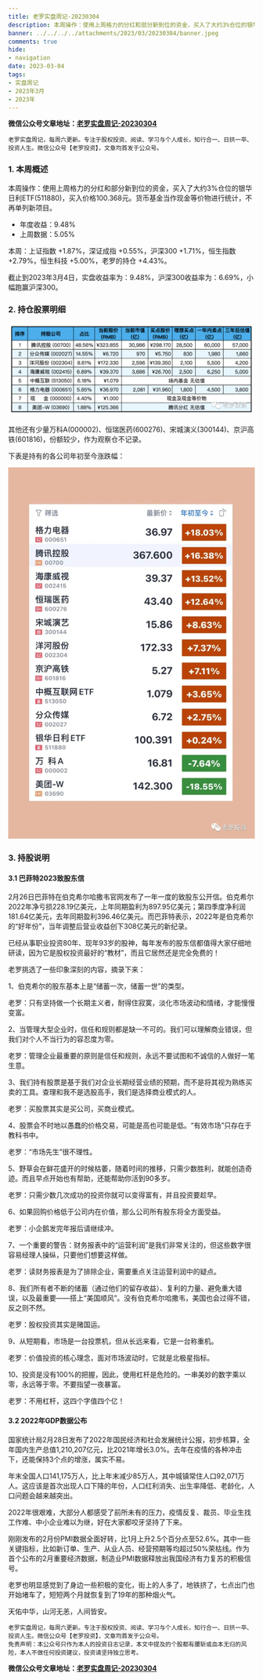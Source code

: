```yaml
---
title: 老罗实盘周记-20230304
description: 本周操作：使用上周格力的分红和部分新到位的资金，买入了大约3%仓位的银华日利ETF(511880)，买入价格100.368元。货币基金当作现金等价物进行统计，不再单列新项目。年度收益：9.48%，上周数据：5.05%。本周：上证指数 +1.87%，深证成指 +0.55%，沪深300 +1.71%，恒生指数 +2.79%，恒生科技 +5.00%，老罗的持仓 +4.43%。截止到2023年3月4日，实盘收益率为：9.48%，沪深300收益率为：6.69%，小幅跑赢沪深300。
banner: ../../../../attachments/2023/03/20230304/banner.jpeg
comments: true
hide:
- navigation
date: 2023-03-04
tags:
- 实盘周记
- 2023年3月
- 2023年
---
```


__微信公众号文章地址：[老罗实盘周记-20230304](https://mp.weixin.qq.com/s/igx_IJpGpzK9mgDSpjyxBw)__

```
老罗实盘周记，每周六更新。专注于股权投资、阅读、学习与个人成长，知行合一、日拱一卒、投资人生。微信公众号【老罗投资】，文章均首发于公众号。
```

### 1. 本周概述

本周操作：使用上周格力的分红和部分新到位的资金，买入了大约3%仓位的银华日利ETF(511880)，买入价格100.368元。货币基金当作现金等价物进行统计，不再单列新项目。

+ 年度收益：<span class="red">9.48%</span>
+ 上周数据：<span class="red">5.05%</span>

本周：上证指数 +1.87%，深证成指 +0.55%，沪深300 +1.71%，恒生指数 +2.79%，恒生科技 +5.00%，老罗的持仓 <span class="red">+4.43%</span>。

截止到2023年3月4日，实盘收益率为：<span class="red">9.48%</span>，沪深300收益率为：<span class="red">6.69%</span>，小幅跑赢沪深300。

### 2. 持仓股票明细

![持仓股票明细 (港股已换算为人民币)](../../../attachments/2023/03/20230304/1.png)

其他还有少量万科A(000002)、恒瑞医药(600276)、宋城演义(300144)、京沪高铁(601816)，份额较少，作为观察仓不记录。

下表是持有的各公司年初至今涨跌幅：

![各公司年初至今涨跌幅](../../../attachments/2023/03/20230304/2.jpeg)

### 3. 持股说明

#### 3.1 巴菲特2023致股东信

2月26日巴菲特在伯克希尔哈撒韦官网发布了一年一度的致股东公开信。伯克希尔2022年净亏损228.19亿美元，上年同期盈利为897.95亿美元；第四季度净利润181.64亿美元，去年同期盈利396.46亿美元。而巴菲特表示，2022年是伯克希尔的“好年份”，当年调整后营业收益创下308亿美元的新纪录。

已经从事职业投资80年、现年93岁的股神，每年发布的股东信都值得大家仔细地研读，因为它是股权投资最好的“教材”，而且它居然还是完全免费的！

老罗挑选了一些印象深刻的内容，摘录下来：

1、伯克希尔的股东基本上是“储蓄一次，储蓄一世”的类型。

老罗：只有坚持做一个长期主义者，耐得住寂寞，淡化市场波动和情绪，才能慢慢变富。

2、当管理大型企业时，信任和规则都是缺一不可的。我们可以理解商业错误，但我们对个人不当行为的容忍度为零。

老罗：管理企业最重要的原则是信任和规则，永远不要试图和不诚信的人做好一笔生意。

3、我们持有股票是基于我们对企业长期经营业绩的预期，而不是将其视为熟练买卖的工具。查理和我不是选股高手，我们是选择商业模式的人。

老罗：买股票其实是买公司，买商业模式。

4、股票会不时地以愚蠢的价格交易，可能是高也可能是低。“有效市场”只存在于教科书中。

老罗：“市场先生”很不理性。

5、野草会在鲜花盛开的时候枯萎，随着时间的推移，只需少数胜利，就能创造奇迹。而且早点开始也有帮助，还能帮助你活到90多岁。

老罗：只需少数几次成功的投资你就可以变得富有，并且投资要趁早。

6、如果回购价格低于公司内在价值，那么公司所有股东将全方面受益。

老罗：小企鹅发完年报后请继续冲。

7、一个重要的警告：财务报表中的“运营利润”是我们非常关注的，但这些数字很容易经理人操纵，只要他们想要这样做。

老罗：读财务报表是为了排除企业，需要重点关注运营利润中的疑点。

8、我们所有者不断的储蓄（通过他们的留存收益）、复利的力量、避免重大错误，以及最重要——搭上“美国顺风”。没有伯克希尔哈撒韦，美国也会过得不错，反之则不然。

老罗：股权投资其实是赌国运。

9、从短期看，市场是一台投票机，但从长远来看，它是一台称重机。

老罗：价值投资的核心理念，面对市场波动时，它就是北极星指标。

10、投资是没有100%的把握，因此，使用杠杆是危险的。一串美妙的数字乘以零，永远等于零。不要指望一夜暴富。

老罗：不用杠杆，这四个字值四个亿！

#### 3.2 2022年GDP数据公布

国家统计局2月28日发布了2022年国民经济和社会发展统计公报，初步核算，全年国内生产总值1,210,207亿元，比2021年增长3.0%。去年在疫情的各种冲击下，还能保持3个点的增涨，属实不易。

年末全国人口141,175万人，比上年末减少85万人，其中城镇常住人口92,071万人。这应该是首次出现人口下降的年份，人口红利消失、出生率降低、老龄化，人口问题会越来越突出。

2022年很艰难，大部分人都感受了前所未有的压力，疫情反复、裁员、毕业生找工作难、中小企业难以为继，好在大家都咬牙坚持了下来。

刚刚发布的2月份PMI数据全面好转，比1月上升2.5个百分点至52.6%。其中一些关键指标，比如新订单、生产、从业人员、经营预期等均超过50%荣枯线。作为首个公布的2月重要经济数据，制造业PMI数据释放出我国经济有力复苏的积极信号。

老罗也明显感觉到了身边一些积极的变化，街上的人多了，地铁挤了，七点出门也开始堵车了，短短两个月就恢复到了19年的那种烟火气。

天佑中华，山河无恙，人间皆安。

```
老罗实盘周记，每周六更新。专注于股权投资、阅读、学习与个人成长，知行合一、日拱一卒、投资人生。微信公众号【老罗投资】，文章均首发于公众号。
免责声明：本公众号只作为本人的投资日志记录，本文中提及的个股都有腰斩或血本无归的风险，本人不做任何投资建议，投资请坚持独立思考。
```

__微信公众号文章地址：[老罗实盘周记-20230304](https://mp.weixin.qq.com/s/igx_IJpGpzK9mgDSpjyxBw)__
